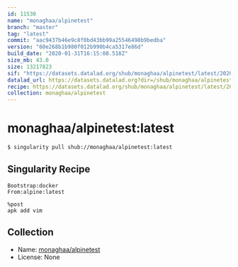 ```yaml
---
id: 11530
name: "monaghaa/alpinetest"
branch: "master"
tag: "latest"
commit: "aac9437b46e9c8f0bd43bb99a25546498b9bedba"
version: "60e268b1b980f012b990b4ca5317e86d"
build_date: "2020-01-31T16:15:08.518Z"
size_mb: 43.0
size: 13217823
sif: "https://datasets.datalad.org/shub/monaghaa/alpinetest/latest/2020-01-31-aac9437b-60e268b1/60e268b1b980f012b990b4ca5317e86d.sif"
datalad_url: https://datasets.datalad.org?dir=/shub/monaghaa/alpinetest/latest/2020-01-31-aac9437b-60e268b1/
recipe: https://datasets.datalad.org/shub/monaghaa/alpinetest/latest/2020-01-31-aac9437b-60e268b1/Singularity
collection: monaghaa/alpinetest
---
```


# monaghaa/alpinetest:latest

```bash
$ singularity pull shub://monaghaa/alpinetest:latest
```

## Singularity Recipe

```singularity
Bootstrap:docker
From:alpine:latest

%post
apk add vim
```

## Collection

 - Name: [monaghaa/alpinetest](https://github.com/monaghaa/alpinetest)
 - License: None

